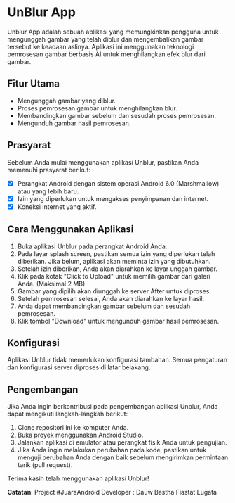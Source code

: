 # UnBlur App

Unblur App adalah sebuah aplikasi yang memungkinkan pengguna untuk mengunggah gambar yang telah diblur dan mengembalikan gambar tersebut ke keadaan aslinya. Aplikasi ini menggunakan teknologi pemrosesan gambar berbasis AI untuk menghilangkan efek blur dari gambar.

## Fitur Utama

- Mengunggah gambar yang diblur.
- Proses pemrosesan gambar untuk menghilangkan blur.
- Membandingkan gambar sebelum dan sesudah proses pemrosesan.
- Mengunduh gambar hasil pemrosesan.

## Prasyarat

Sebelum Anda mulai menggunakan aplikasi Unblur, pastikan Anda memenuhi prasyarat berikut:

- [X] Perangkat Android dengan sistem operasi Android 6.0 (Marshmallow) atau yang lebih baru.
- [X] Izin yang diperlukan untuk mengakses penyimpanan dan internet.
- [X] Koneksi internet yang aktif.

## Cara Menggunakan Aplikasi

1. Buka aplikasi Unblur pada perangkat Android Anda.
2. Pada layar splash screen, pastikan semua izin yang diperlukan telah diberikan. Jika belum, aplikasi akan meminta izin yang dibutuhkan.
3. Setelah izin diberikan, Anda akan diarahkan ke layar unggah gambar.
4. Klik pada kotak "Click to Upload" untuk memilih gambar dari galeri Anda. (Maksimal 2 MB)
5. Gambar yang dipilih akan diunggah ke server After untuk diproses.
6. Setelah pemrosesan selesai, Anda akan diarahkan ke layar hasil.
7. Anda dapat membandingkan gambar sebelum dan sesudah pemrosesan.
8. Klik tombol "Download" untuk mengunduh gambar hasil pemrosesan.

## Konfigurasi

Aplikasi Unblur tidak memerlukan konfigurasi tambahan. Semua pengaturan dan konfigurasi server diproses di latar belakang.

## Pengembangan

Jika Anda ingin berkontribusi pada pengembangan aplikasi Unblur, Anda dapat mengikuti langkah-langkah berikut:

1. Clone repositori ini ke komputer Anda.
2. Buka proyek menggunakan Android Studio.
3. Jalankan aplikasi di emulator atau perangkat fisik Anda untuk pengujian.
4. Jika Anda ingin melakukan perubahan pada kode, pastikan untuk menguji perubahan Anda dengan baik sebelum mengirimkan permintaan tarik (pull request).

Terima kasih telah menggunakan aplikasi Unblur!

**Catatan**: Project #JuaraAndroid
Developer : Dauw Bastha Fiastat Lugata

